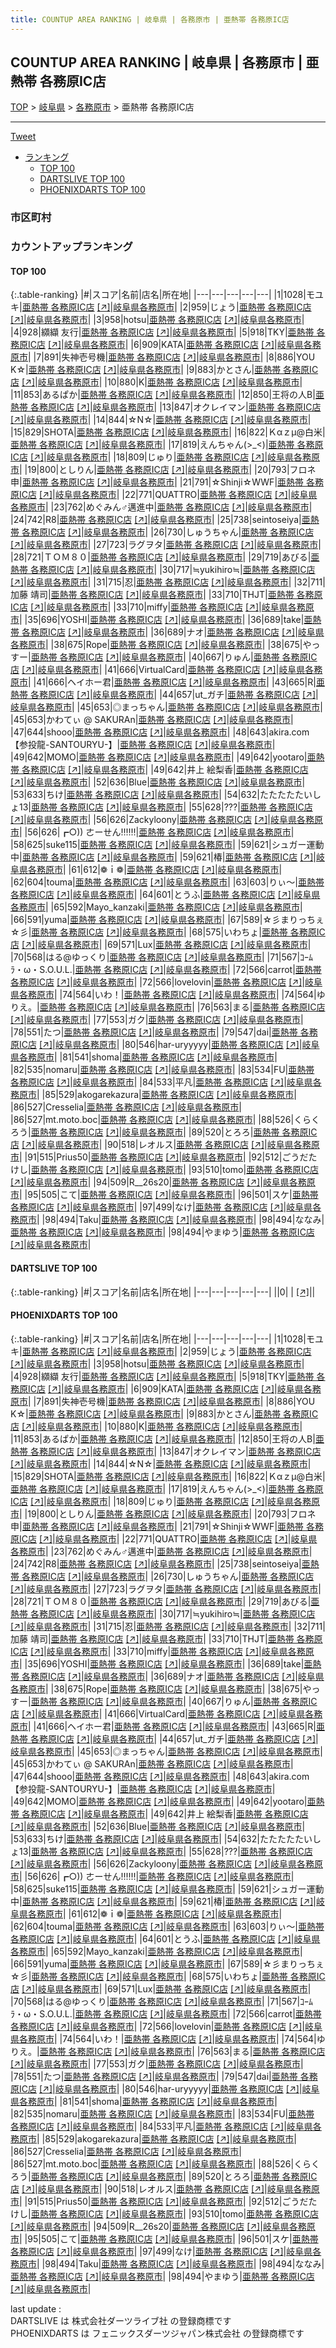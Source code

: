 ```yaml
---
title: COUNTUP AREA RANKING | 岐阜県 | 各務原市 | 亜熱帯 各務原IC店
---
```

## COUNTUP AREA RANKING | 岐阜県 | 各務原市 | 亜熱帯 各務原IC店

[TOP](/darts/rank/) > [岐阜県](/darts/rank/岐阜県/) > [各務原市](/darts/rank/岐阜県/各務原市/) > 亜熱帯 各務原IC店

___

<a href="https://twitter.com/share?ref_src=twsrc%5Etfw" data-text="COUNTUP AREA RANKING | 岐阜県各務原市亜熱帯 各務原IC店" class="twitter-share-button" data-hashtags="DARTSLIVE,PHOENIXDARTS,darts,ダーツ" data-show-count="false">Tweet</a>

* [ランキング](#カウントアップランキング)
    * [TOP 100](#top-100)
    * [DARTSLIVE TOP 100](#dartslive-top-100)
    * [PHOENIXDARTS TOP 100](#phoenixdarts-top-100)

### 市区町村

<ul>

</ul>

### カウントアップランキング

#### TOP 100



{:.table-ranking}
|#|スコア|名前|店名|所在地|
|---|---|---|---|---|
|1|1028|<span class="rank-name-pd">モユキ</span>|<a href="/darts/rank/shops/39703.html">亜熱帯 各務原IC店</a> <a href="https://vs.phoenixdarts.com/jp/shop/shopDetailInfo/s_39703?s_seq=39703">[↗]</a>|<a href="/darts/rank/岐阜県/各務原市">岐阜県各務原市</a>|
|2|959|<span class="rank-name-pd">じょう</span>|<a href="/darts/rank/shops/39703.html">亜熱帯 各務原IC店</a> <a href="https://vs.phoenixdarts.com/jp/shop/shopDetailInfo/s_39703?s_seq=39703">[↗]</a>|<a href="/darts/rank/岐阜県/各務原市">岐阜県各務原市</a>|
|3|958|<span class="rank-name-pd">hotsu</span>|<a href="/darts/rank/shops/39703.html">亜熱帯 各務原IC店</a> <a href="https://vs.phoenixdarts.com/jp/shop/shopDetailInfo/s_39703?s_seq=39703">[↗]</a>|<a href="/darts/rank/岐阜県/各務原市">岐阜県各務原市</a>|
|4|928|<span class="rank-name-pd"><span class="pro-icon-pd"></span>纐纈 友行</span>|<a href="/darts/rank/shops/39703.html">亜熱帯 各務原IC店</a> <a href="https://vs.phoenixdarts.com/jp/shop/shopDetailInfo/s_39703?s_seq=39703">[↗]</a>|<a href="/darts/rank/岐阜県/各務原市">岐阜県各務原市</a>|
|5|918|<span class="rank-name-pd">TKY</span>|<a href="/darts/rank/shops/39703.html">亜熱帯 各務原IC店</a> <a href="https://vs.phoenixdarts.com/jp/shop/shopDetailInfo/s_39703?s_seq=39703">[↗]</a>|<a href="/darts/rank/岐阜県/各務原市">岐阜県各務原市</a>|
|6|909|<span class="rank-name-pd">KATA</span>|<a href="/darts/rank/shops/39703.html">亜熱帯 各務原IC店</a> <a href="https://vs.phoenixdarts.com/jp/shop/shopDetailInfo/s_39703?s_seq=39703">[↗]</a>|<a href="/darts/rank/岐阜県/各務原市">岐阜県各務原市</a>|
|7|891|<span class="rank-name-pd">失神壱号機</span>|<a href="/darts/rank/shops/39703.html">亜熱帯 各務原IC店</a> <a href="https://vs.phoenixdarts.com/jp/shop/shopDetailInfo/s_39703?s_seq=39703">[↗]</a>|<a href="/darts/rank/岐阜県/各務原市">岐阜県各務原市</a>|
|8|886|<span class="rank-name-pd">YOU  K☆</span>|<a href="/darts/rank/shops/39703.html">亜熱帯 各務原IC店</a> <a href="https://vs.phoenixdarts.com/jp/shop/shopDetailInfo/s_39703?s_seq=39703">[↗]</a>|<a href="/darts/rank/岐阜県/各務原市">岐阜県各務原市</a>|
|9|883|<span class="rank-name-pd">かとさん</span>|<a href="/darts/rank/shops/39703.html">亜熱帯 各務原IC店</a> <a href="https://vs.phoenixdarts.com/jp/shop/shopDetailInfo/s_39703?s_seq=39703">[↗]</a>|<a href="/darts/rank/岐阜県/各務原市">岐阜県各務原市</a>|
|10|880|<span class="rank-name-pd">K</span>|<a href="/darts/rank/shops/39703.html">亜熱帯 各務原IC店</a> <a href="https://vs.phoenixdarts.com/jp/shop/shopDetailInfo/s_39703?s_seq=39703">[↗]</a>|<a href="/darts/rank/岐阜県/各務原市">岐阜県各務原市</a>|
|11|853|<span class="rank-name-pd">あるぱか</span>|<a href="/darts/rank/shops/39703.html">亜熱帯 各務原IC店</a> <a href="https://vs.phoenixdarts.com/jp/shop/shopDetailInfo/s_39703?s_seq=39703">[↗]</a>|<a href="/darts/rank/岐阜県/各務原市">岐阜県各務原市</a>|
|12|850|<span class="rank-name-pd">王将の人B</span>|<a href="/darts/rank/shops/39703.html">亜熱帯 各務原IC店</a> <a href="https://vs.phoenixdarts.com/jp/shop/shopDetailInfo/s_39703?s_seq=39703">[↗]</a>|<a href="/darts/rank/岐阜県/各務原市">岐阜県各務原市</a>|
|13|847|<span class="rank-name-pd">オクレイマン</span>|<a href="/darts/rank/shops/39703.html">亜熱帯 各務原IC店</a> <a href="https://vs.phoenixdarts.com/jp/shop/shopDetailInfo/s_39703?s_seq=39703">[↗]</a>|<a href="/darts/rank/岐阜県/各務原市">岐阜県各務原市</a>|
|14|844|<span class="rank-name-pd">☆N☆</span>|<a href="/darts/rank/shops/39703.html">亜熱帯 各務原IC店</a> <a href="https://vs.phoenixdarts.com/jp/shop/shopDetailInfo/s_39703?s_seq=39703">[↗]</a>|<a href="/darts/rank/岐阜県/各務原市">岐阜県各務原市</a>|
|15|829|<span class="rank-name-pd">SHOTA</span>|<a href="/darts/rank/shops/39703.html">亜熱帯 各務原IC店</a> <a href="https://vs.phoenixdarts.com/jp/shop/shopDetailInfo/s_39703?s_seq=39703">[↗]</a>|<a href="/darts/rank/岐阜県/各務原市">岐阜県各務原市</a>|
|16|822|<span class="rank-name-pd">Ｋαｚμ@白米</span>|<a href="/darts/rank/shops/39703.html">亜熱帯 各務原IC店</a> <a href="https://vs.phoenixdarts.com/jp/shop/shopDetailInfo/s_39703?s_seq=39703">[↗]</a>|<a href="/darts/rank/岐阜県/各務原市">岐阜県各務原市</a>|
|17|819|<span class="rank-name-pd">えんちゃん(&gt;_&lt;)</span>|<a href="/darts/rank/shops/39703.html">亜熱帯 各務原IC店</a> <a href="https://vs.phoenixdarts.com/jp/shop/shopDetailInfo/s_39703?s_seq=39703">[↗]</a>|<a href="/darts/rank/岐阜県/各務原市">岐阜県各務原市</a>|
|18|809|<span class="rank-name-pd">じゅり</span>|<a href="/darts/rank/shops/39703.html">亜熱帯 各務原IC店</a> <a href="https://vs.phoenixdarts.com/jp/shop/shopDetailInfo/s_39703?s_seq=39703">[↗]</a>|<a href="/darts/rank/岐阜県/各務原市">岐阜県各務原市</a>|
|19|800|<span class="rank-name-pd">としりん</span>|<a href="/darts/rank/shops/39703.html">亜熱帯 各務原IC店</a> <a href="https://vs.phoenixdarts.com/jp/shop/shopDetailInfo/s_39703?s_seq=39703">[↗]</a>|<a href="/darts/rank/岐阜県/各務原市">岐阜県各務原市</a>|
|20|793|<span class="rank-name-pd">フロネ申</span>|<a href="/darts/rank/shops/39703.html">亜熱帯 各務原IC店</a> <a href="https://vs.phoenixdarts.com/jp/shop/shopDetailInfo/s_39703?s_seq=39703">[↗]</a>|<a href="/darts/rank/岐阜県/各務原市">岐阜県各務原市</a>|
|21|791|<span class="rank-name-pd">☆Shinji☆WWF</span>|<a href="/darts/rank/shops/39703.html">亜熱帯 各務原IC店</a> <a href="https://vs.phoenixdarts.com/jp/shop/shopDetailInfo/s_39703?s_seq=39703">[↗]</a>|<a href="/darts/rank/岐阜県/各務原市">岐阜県各務原市</a>|
|22|771|<span class="rank-name-pd">QUATTRO</span>|<a href="/darts/rank/shops/39703.html">亜熱帯 各務原IC店</a> <a href="https://vs.phoenixdarts.com/jp/shop/shopDetailInfo/s_39703?s_seq=39703">[↗]</a>|<a href="/darts/rank/岐阜県/各務原市">岐阜県各務原市</a>|
|23|762|<span class="rank-name-pd">めぐみん♂邁進中</span>|<a href="/darts/rank/shops/39703.html">亜熱帯 各務原IC店</a> <a href="https://vs.phoenixdarts.com/jp/shop/shopDetailInfo/s_39703?s_seq=39703">[↗]</a>|<a href="/darts/rank/岐阜県/各務原市">岐阜県各務原市</a>|
|24|742|<span class="rank-name-pd">R8</span>|<a href="/darts/rank/shops/39703.html">亜熱帯 各務原IC店</a> <a href="https://vs.phoenixdarts.com/jp/shop/shopDetailInfo/s_39703?s_seq=39703">[↗]</a>|<a href="/darts/rank/岐阜県/各務原市">岐阜県各務原市</a>|
|25|738|<span class="rank-name-pd">seintoseiya</span>|<a href="/darts/rank/shops/39703.html">亜熱帯 各務原IC店</a> <a href="https://vs.phoenixdarts.com/jp/shop/shopDetailInfo/s_39703?s_seq=39703">[↗]</a>|<a href="/darts/rank/岐阜県/各務原市">岐阜県各務原市</a>|
|26|730|<span class="rank-name-pd">しゅうちゃん</span>|<a href="/darts/rank/shops/39703.html">亜熱帯 各務原IC店</a> <a href="https://vs.phoenixdarts.com/jp/shop/shopDetailInfo/s_39703?s_seq=39703">[↗]</a>|<a href="/darts/rank/岐阜県/各務原市">岐阜県各務原市</a>|
|27|723|<span class="rank-name-pd">ラグヲタ</span>|<a href="/darts/rank/shops/39703.html">亜熱帯 各務原IC店</a> <a href="https://vs.phoenixdarts.com/jp/shop/shopDetailInfo/s_39703?s_seq=39703">[↗]</a>|<a href="/darts/rank/岐阜県/各務原市">岐阜県各務原市</a>|
|28|721|<span class="rank-name-pd">ＴＯＭ８０</span>|<a href="/darts/rank/shops/39703.html">亜熱帯 各務原IC店</a> <a href="https://vs.phoenixdarts.com/jp/shop/shopDetailInfo/s_39703?s_seq=39703">[↗]</a>|<a href="/darts/rank/岐阜県/各務原市">岐阜県各務原市</a>|
|29|719|<span class="rank-name-pd">あびる</span>|<a href="/darts/rank/shops/39703.html">亜熱帯 各務原IC店</a> <a href="https://vs.phoenixdarts.com/jp/shop/shopDetailInfo/s_39703?s_seq=39703">[↗]</a>|<a href="/darts/rank/岐阜県/各務原市">岐阜県各務原市</a>|
|30|717|<span class="rank-name-pd">≒yukihiro≒</span>|<a href="/darts/rank/shops/39703.html">亜熱帯 各務原IC店</a> <a href="https://vs.phoenixdarts.com/jp/shop/shopDetailInfo/s_39703?s_seq=39703">[↗]</a>|<a href="/darts/rank/岐阜県/各務原市">岐阜県各務原市</a>|
|31|715|<span class="rank-name-pd">忍</span>|<a href="/darts/rank/shops/39703.html">亜熱帯 各務原IC店</a> <a href="https://vs.phoenixdarts.com/jp/shop/shopDetailInfo/s_39703?s_seq=39703">[↗]</a>|<a href="/darts/rank/岐阜県/各務原市">岐阜県各務原市</a>|
|32|711|<span class="rank-name-pd">加藤 靖司</span>|<a href="/darts/rank/shops/39703.html">亜熱帯 各務原IC店</a> <a href="https://vs.phoenixdarts.com/jp/shop/shopDetailInfo/s_39703?s_seq=39703">[↗]</a>|<a href="/darts/rank/岐阜県/各務原市">岐阜県各務原市</a>|
|33|710|<span class="rank-name-pd">THJT</span>|<a href="/darts/rank/shops/39703.html">亜熱帯 各務原IC店</a> <a href="https://vs.phoenixdarts.com/jp/shop/shopDetailInfo/s_39703?s_seq=39703">[↗]</a>|<a href="/darts/rank/岐阜県/各務原市">岐阜県各務原市</a>|
|33|710|<span class="rank-name-pd">miffy</span>|<a href="/darts/rank/shops/39703.html">亜熱帯 各務原IC店</a> <a href="https://vs.phoenixdarts.com/jp/shop/shopDetailInfo/s_39703?s_seq=39703">[↗]</a>|<a href="/darts/rank/岐阜県/各務原市">岐阜県各務原市</a>|
|35|696|<span class="rank-name-pd">YOSHI</span>|<a href="/darts/rank/shops/39703.html">亜熱帯 各務原IC店</a> <a href="https://vs.phoenixdarts.com/jp/shop/shopDetailInfo/s_39703?s_seq=39703">[↗]</a>|<a href="/darts/rank/岐阜県/各務原市">岐阜県各務原市</a>|
|36|689|<span class="rank-name-pd">take</span>|<a href="/darts/rank/shops/39703.html">亜熱帯 各務原IC店</a> <a href="https://vs.phoenixdarts.com/jp/shop/shopDetailInfo/s_39703?s_seq=39703">[↗]</a>|<a href="/darts/rank/岐阜県/各務原市">岐阜県各務原市</a>|
|36|689|<span class="rank-name-pd">ナオ</span>|<a href="/darts/rank/shops/39703.html">亜熱帯 各務原IC店</a> <a href="https://vs.phoenixdarts.com/jp/shop/shopDetailInfo/s_39703?s_seq=39703">[↗]</a>|<a href="/darts/rank/岐阜県/各務原市">岐阜県各務原市</a>|
|38|675|<span class="rank-name-pd">Rope</span>|<a href="/darts/rank/shops/39703.html">亜熱帯 各務原IC店</a> <a href="https://vs.phoenixdarts.com/jp/shop/shopDetailInfo/s_39703?s_seq=39703">[↗]</a>|<a href="/darts/rank/岐阜県/各務原市">岐阜県各務原市</a>|
|38|675|<span class="rank-name-pd">やっすー</span>|<a href="/darts/rank/shops/39703.html">亜熱帯 各務原IC店</a> <a href="https://vs.phoenixdarts.com/jp/shop/shopDetailInfo/s_39703?s_seq=39703">[↗]</a>|<a href="/darts/rank/岐阜県/各務原市">岐阜県各務原市</a>|
|40|667|<span class="rank-name-pd">りゅん</span>|<a href="/darts/rank/shops/39703.html">亜熱帯 各務原IC店</a> <a href="https://vs.phoenixdarts.com/jp/shop/shopDetailInfo/s_39703?s_seq=39703">[↗]</a>|<a href="/darts/rank/岐阜県/各務原市">岐阜県各務原市</a>|
|41|666|<span class="rank-name-pd">VirtualCard</span>|<a href="/darts/rank/shops/39703.html">亜熱帯 各務原IC店</a> <a href="https://vs.phoenixdarts.com/jp/shop/shopDetailInfo/s_39703?s_seq=39703">[↗]</a>|<a href="/darts/rank/岐阜県/各務原市">岐阜県各務原市</a>|
|41|666|<span class="rank-name-pd">ヘイホー君</span>|<a href="/darts/rank/shops/39703.html">亜熱帯 各務原IC店</a> <a href="https://vs.phoenixdarts.com/jp/shop/shopDetailInfo/s_39703?s_seq=39703">[↗]</a>|<a href="/darts/rank/岐阜県/各務原市">岐阜県各務原市</a>|
|43|665|<span class="rank-name-pd">R</span>|<a href="/darts/rank/shops/39703.html">亜熱帯 各務原IC店</a> <a href="https://vs.phoenixdarts.com/jp/shop/shopDetailInfo/s_39703?s_seq=39703">[↗]</a>|<a href="/darts/rank/岐阜県/各務原市">岐阜県各務原市</a>|
|44|657|<span class="rank-name-pd">ut_ガチ</span>|<a href="/darts/rank/shops/39703.html">亜熱帯 各務原IC店</a> <a href="https://vs.phoenixdarts.com/jp/shop/shopDetailInfo/s_39703?s_seq=39703">[↗]</a>|<a href="/darts/rank/岐阜県/各務原市">岐阜県各務原市</a>|
|45|653|<span class="rank-name-pd">◎まっちゃん</span>|<a href="/darts/rank/shops/39703.html">亜熱帯 各務原IC店</a> <a href="https://vs.phoenixdarts.com/jp/shop/shopDetailInfo/s_39703?s_seq=39703">[↗]</a>|<a href="/darts/rank/岐阜県/各務原市">岐阜県各務原市</a>|
|45|653|<span class="rank-name-pd">かわてぃ @ SAKURAn</span>|<a href="/darts/rank/shops/39703.html">亜熱帯 各務原IC店</a> <a href="https://vs.phoenixdarts.com/jp/shop/shopDetailInfo/s_39703?s_seq=39703">[↗]</a>|<a href="/darts/rank/岐阜県/各務原市">岐阜県各務原市</a>|
|47|644|<span class="rank-name-pd">shooo</span>|<a href="/darts/rank/shops/39703.html">亜熱帯 各務原IC店</a> <a href="https://vs.phoenixdarts.com/jp/shop/shopDetailInfo/s_39703?s_seq=39703">[↗]</a>|<a href="/darts/rank/岐阜県/各務原市">岐阜県各務原市</a>|
|48|643|<span class="rank-name-pd">akira.com【参投龍-SANTOURYU-】</span>|<a href="/darts/rank/shops/39703.html">亜熱帯 各務原IC店</a> <a href="https://vs.phoenixdarts.com/jp/shop/shopDetailInfo/s_39703?s_seq=39703">[↗]</a>|<a href="/darts/rank/岐阜県/各務原市">岐阜県各務原市</a>|
|49|642|<span class="rank-name-pd">MOMO</span>|<a href="/darts/rank/shops/39703.html">亜熱帯 各務原IC店</a> <a href="https://vs.phoenixdarts.com/jp/shop/shopDetailInfo/s_39703?s_seq=39703">[↗]</a>|<a href="/darts/rank/岐阜県/各務原市">岐阜県各務原市</a>|
|49|642|<span class="rank-name-pd">yootaro</span>|<a href="/darts/rank/shops/39703.html">亜熱帯 各務原IC店</a> <a href="https://vs.phoenixdarts.com/jp/shop/shopDetailInfo/s_39703?s_seq=39703">[↗]</a>|<a href="/darts/rank/岐阜県/各務原市">岐阜県各務原市</a>|
|49|642|<span class="rank-name-pd"><span class="pro-icon-pd"></span>井上 絵梨香</span>|<a href="/darts/rank/shops/39703.html">亜熱帯 各務原IC店</a> <a href="https://vs.phoenixdarts.com/jp/shop/shopDetailInfo/s_39703?s_seq=39703">[↗]</a>|<a href="/darts/rank/岐阜県/各務原市">岐阜県各務原市</a>|
|52|636|<span class="rank-name-pd">Blue</span>|<a href="/darts/rank/shops/39703.html">亜熱帯 各務原IC店</a> <a href="https://vs.phoenixdarts.com/jp/shop/shopDetailInfo/s_39703?s_seq=39703">[↗]</a>|<a href="/darts/rank/岐阜県/各務原市">岐阜県各務原市</a>|
|53|633|<span class="rank-name-pd">ちけ</span>|<a href="/darts/rank/shops/39703.html">亜熱帯 各務原IC店</a> <a href="https://vs.phoenixdarts.com/jp/shop/shopDetailInfo/s_39703?s_seq=39703">[↗]</a>|<a href="/darts/rank/岐阜県/各務原市">岐阜県各務原市</a>|
|54|632|<span class="rank-name-pd">たたたたたいしょ13</span>|<a href="/darts/rank/shops/39703.html">亜熱帯 各務原IC店</a> <a href="https://vs.phoenixdarts.com/jp/shop/shopDetailInfo/s_39703?s_seq=39703">[↗]</a>|<a href="/darts/rank/岐阜県/各務原市">岐阜県各務原市</a>|
|55|628|<span class="rank-name-pd">???</span>|<a href="/darts/rank/shops/39703.html">亜熱帯 各務原IC店</a> <a href="https://vs.phoenixdarts.com/jp/shop/shopDetailInfo/s_39703?s_seq=39703">[↗]</a>|<a href="/darts/rank/岐阜県/各務原市">岐阜県各務原市</a>|
|56|626|<span class="rank-name-pd">Zackyloony</span>|<a href="/darts/rank/shops/39703.html">亜熱帯 各務原IC店</a> <a href="https://vs.phoenixdarts.com/jp/shop/shopDetailInfo/s_39703?s_seq=39703">[↗]</a>|<a href="/darts/rank/岐阜県/各務原市">岐阜県各務原市</a>|
|56|626|<span class="rank-name-pd">┏○)) ㄜーㄝん‼︎‼︎‼︎</span>|<a href="/darts/rank/shops/39703.html">亜熱帯 各務原IC店</a> <a href="https://vs.phoenixdarts.com/jp/shop/shopDetailInfo/s_39703?s_seq=39703">[↗]</a>|<a href="/darts/rank/岐阜県/各務原市">岐阜県各務原市</a>|
|58|625|<span class="rank-name-pd">suke115</span>|<a href="/darts/rank/shops/39703.html">亜熱帯 各務原IC店</a> <a href="https://vs.phoenixdarts.com/jp/shop/shopDetailInfo/s_39703?s_seq=39703">[↗]</a>|<a href="/darts/rank/岐阜県/各務原市">岐阜県各務原市</a>|
|59|621|<span class="rank-name-pd">シュガー運動中</span>|<a href="/darts/rank/shops/39703.html">亜熱帯 各務原IC店</a> <a href="https://vs.phoenixdarts.com/jp/shop/shopDetailInfo/s_39703?s_seq=39703">[↗]</a>|<a href="/darts/rank/岐阜県/各務原市">岐阜県各務原市</a>|
|59|621|<span class="rank-name-pd">椿</span>|<a href="/darts/rank/shops/39703.html">亜熱帯 各務原IC店</a> <a href="https://vs.phoenixdarts.com/jp/shop/shopDetailInfo/s_39703?s_seq=39703">[↗]</a>|<a href="/darts/rank/岐阜県/各務原市">岐阜県各務原市</a>|
|61|612|<span class="rank-name-pd">❁ｉ❁</span>|<a href="/darts/rank/shops/39703.html">亜熱帯 各務原IC店</a> <a href="https://vs.phoenixdarts.com/jp/shop/shopDetailInfo/s_39703?s_seq=39703">[↗]</a>|<a href="/darts/rank/岐阜県/各務原市">岐阜県各務原市</a>|
|62|604|<span class="rank-name-pd">touma</span>|<a href="/darts/rank/shops/39703.html">亜熱帯 各務原IC店</a> <a href="https://vs.phoenixdarts.com/jp/shop/shopDetailInfo/s_39703?s_seq=39703">[↗]</a>|<a href="/darts/rank/岐阜県/各務原市">岐阜県各務原市</a>|
|63|603|<span class="rank-name-pd">りぃ～</span>|<a href="/darts/rank/shops/39703.html">亜熱帯 各務原IC店</a> <a href="https://vs.phoenixdarts.com/jp/shop/shopDetailInfo/s_39703?s_seq=39703">[↗]</a>|<a href="/darts/rank/岐阜県/各務原市">岐阜県各務原市</a>|
|64|601|<span class="rank-name-pd">とうふ</span>|<a href="/darts/rank/shops/39703.html">亜熱帯 各務原IC店</a> <a href="https://vs.phoenixdarts.com/jp/shop/shopDetailInfo/s_39703?s_seq=39703">[↗]</a>|<a href="/darts/rank/岐阜県/各務原市">岐阜県各務原市</a>|
|65|592|<span class="rank-name-pd">Mayo_kanzaki</span>|<a href="/darts/rank/shops/39703.html">亜熱帯 各務原IC店</a> <a href="https://vs.phoenixdarts.com/jp/shop/shopDetailInfo/s_39703?s_seq=39703">[↗]</a>|<a href="/darts/rank/岐阜県/各務原市">岐阜県各務原市</a>|
|66|591|<span class="rank-name-pd">yuma</span>|<a href="/darts/rank/shops/39703.html">亜熱帯 各務原IC店</a> <a href="https://vs.phoenixdarts.com/jp/shop/shopDetailInfo/s_39703?s_seq=39703">[↗]</a>|<a href="/darts/rank/岐阜県/各務原市">岐阜県各務原市</a>|
|67|589|<span class="rank-name-pd">☆彡まりっちぇ☆彡</span>|<a href="/darts/rank/shops/39703.html">亜熱帯 各務原IC店</a> <a href="https://vs.phoenixdarts.com/jp/shop/shopDetailInfo/s_39703?s_seq=39703">[↗]</a>|<a href="/darts/rank/岐阜県/各務原市">岐阜県各務原市</a>|
|68|575|<span class="rank-name-pd">いわちょ</span>|<a href="/darts/rank/shops/39703.html">亜熱帯 各務原IC店</a> <a href="https://vs.phoenixdarts.com/jp/shop/shopDetailInfo/s_39703?s_seq=39703">[↗]</a>|<a href="/darts/rank/岐阜県/各務原市">岐阜県各務原市</a>|
|69|571|<span class="rank-name-pd">Lux</span>|<a href="/darts/rank/shops/39703.html">亜熱帯 各務原IC店</a> <a href="https://vs.phoenixdarts.com/jp/shop/shopDetailInfo/s_39703?s_seq=39703">[↗]</a>|<a href="/darts/rank/岐阜県/各務原市">岐阜県各務原市</a>|
|70|568|<span class="rank-name-pd">はる@ゆっくり</span>|<a href="/darts/rank/shops/39703.html">亜熱帯 各務原IC店</a> <a href="https://vs.phoenixdarts.com/jp/shop/shopDetailInfo/s_39703?s_seq=39703">[↗]</a>|<a href="/darts/rank/岐阜県/各務原市">岐阜県各務原市</a>|
|71|567|<span class="rank-name-pd">ｺｰﾑﾗ・ω・S.O.U.L.</span>|<a href="/darts/rank/shops/39703.html">亜熱帯 各務原IC店</a> <a href="https://vs.phoenixdarts.com/jp/shop/shopDetailInfo/s_39703?s_seq=39703">[↗]</a>|<a href="/darts/rank/岐阜県/各務原市">岐阜県各務原市</a>|
|72|566|<span class="rank-name-pd">carrot</span>|<a href="/darts/rank/shops/39703.html">亜熱帯 各務原IC店</a> <a href="https://vs.phoenixdarts.com/jp/shop/shopDetailInfo/s_39703?s_seq=39703">[↗]</a>|<a href="/darts/rank/岐阜県/各務原市">岐阜県各務原市</a>|
|72|566|<span class="rank-name-pd">lovelovin</span>|<a href="/darts/rank/shops/39703.html">亜熱帯 各務原IC店</a> <a href="https://vs.phoenixdarts.com/jp/shop/shopDetailInfo/s_39703?s_seq=39703">[↗]</a>|<a href="/darts/rank/岐阜県/各務原市">岐阜県各務原市</a>|
|74|564|<span class="rank-name-pd">いわ！</span>|<a href="/darts/rank/shops/39703.html">亜熱帯 各務原IC店</a> <a href="https://vs.phoenixdarts.com/jp/shop/shopDetailInfo/s_39703?s_seq=39703">[↗]</a>|<a href="/darts/rank/岐阜県/各務原市">岐阜県各務原市</a>|
|74|564|<span class="rank-name-pd">ゆりえ。</span>|<a href="/darts/rank/shops/39703.html">亜熱帯 各務原IC店</a> <a href="https://vs.phoenixdarts.com/jp/shop/shopDetailInfo/s_39703?s_seq=39703">[↗]</a>|<a href="/darts/rank/岐阜県/各務原市">岐阜県各務原市</a>|
|76|563|<span class="rank-name-pd">まる</span>|<a href="/darts/rank/shops/39703.html">亜熱帯 各務原IC店</a> <a href="https://vs.phoenixdarts.com/jp/shop/shopDetailInfo/s_39703?s_seq=39703">[↗]</a>|<a href="/darts/rank/岐阜県/各務原市">岐阜県各務原市</a>|
|77|553|<span class="rank-name-pd">ガク</span>|<a href="/darts/rank/shops/39703.html">亜熱帯 各務原IC店</a> <a href="https://vs.phoenixdarts.com/jp/shop/shopDetailInfo/s_39703?s_seq=39703">[↗]</a>|<a href="/darts/rank/岐阜県/各務原市">岐阜県各務原市</a>|
|78|551|<span class="rank-name-pd">たつ</span>|<a href="/darts/rank/shops/39703.html">亜熱帯 各務原IC店</a> <a href="https://vs.phoenixdarts.com/jp/shop/shopDetailInfo/s_39703?s_seq=39703">[↗]</a>|<a href="/darts/rank/岐阜県/各務原市">岐阜県各務原市</a>|
|79|547|<span class="rank-name-pd">dai</span>|<a href="/darts/rank/shops/39703.html">亜熱帯 各務原IC店</a> <a href="https://vs.phoenixdarts.com/jp/shop/shopDetailInfo/s_39703?s_seq=39703">[↗]</a>|<a href="/darts/rank/岐阜県/各務原市">岐阜県各務原市</a>|
|80|546|<span class="rank-name-pd">har-uryyyyy</span>|<a href="/darts/rank/shops/39703.html">亜熱帯 各務原IC店</a> <a href="https://vs.phoenixdarts.com/jp/shop/shopDetailInfo/s_39703?s_seq=39703">[↗]</a>|<a href="/darts/rank/岐阜県/各務原市">岐阜県各務原市</a>|
|81|541|<span class="rank-name-pd">shoma</span>|<a href="/darts/rank/shops/39703.html">亜熱帯 各務原IC店</a> <a href="https://vs.phoenixdarts.com/jp/shop/shopDetailInfo/s_39703?s_seq=39703">[↗]</a>|<a href="/darts/rank/岐阜県/各務原市">岐阜県各務原市</a>|
|82|535|<span class="rank-name-pd">nomaru</span>|<a href="/darts/rank/shops/39703.html">亜熱帯 各務原IC店</a> <a href="https://vs.phoenixdarts.com/jp/shop/shopDetailInfo/s_39703?s_seq=39703">[↗]</a>|<a href="/darts/rank/岐阜県/各務原市">岐阜県各務原市</a>|
|83|534|<span class="rank-name-pd">FU</span>|<a href="/darts/rank/shops/39703.html">亜熱帯 各務原IC店</a> <a href="https://vs.phoenixdarts.com/jp/shop/shopDetailInfo/s_39703?s_seq=39703">[↗]</a>|<a href="/darts/rank/岐阜県/各務原市">岐阜県各務原市</a>|
|84|533|<span class="rank-name-pd">平凡</span>|<a href="/darts/rank/shops/39703.html">亜熱帯 各務原IC店</a> <a href="https://vs.phoenixdarts.com/jp/shop/shopDetailInfo/s_39703?s_seq=39703">[↗]</a>|<a href="/darts/rank/岐阜県/各務原市">岐阜県各務原市</a>|
|85|529|<span class="rank-name-pd">akogarekazura</span>|<a href="/darts/rank/shops/39703.html">亜熱帯 各務原IC店</a> <a href="https://vs.phoenixdarts.com/jp/shop/shopDetailInfo/s_39703?s_seq=39703">[↗]</a>|<a href="/darts/rank/岐阜県/各務原市">岐阜県各務原市</a>|
|86|527|<span class="rank-name-pd">Cresselia</span>|<a href="/darts/rank/shops/39703.html">亜熱帯 各務原IC店</a> <a href="https://vs.phoenixdarts.com/jp/shop/shopDetailInfo/s_39703?s_seq=39703">[↗]</a>|<a href="/darts/rank/岐阜県/各務原市">岐阜県各務原市</a>|
|86|527|<span class="rank-name-pd">mt.moto.boc</span>|<a href="/darts/rank/shops/39703.html">亜熱帯 各務原IC店</a> <a href="https://vs.phoenixdarts.com/jp/shop/shopDetailInfo/s_39703?s_seq=39703">[↗]</a>|<a href="/darts/rank/岐阜県/各務原市">岐阜県各務原市</a>|
|88|526|<span class="rank-name-pd">くらくろう</span>|<a href="/darts/rank/shops/39703.html">亜熱帯 各務原IC店</a> <a href="https://vs.phoenixdarts.com/jp/shop/shopDetailInfo/s_39703?s_seq=39703">[↗]</a>|<a href="/darts/rank/岐阜県/各務原市">岐阜県各務原市</a>|
|89|520|<span class="rank-name-pd">とろろ</span>|<a href="/darts/rank/shops/39703.html">亜熱帯 各務原IC店</a> <a href="https://vs.phoenixdarts.com/jp/shop/shopDetailInfo/s_39703?s_seq=39703">[↗]</a>|<a href="/darts/rank/岐阜県/各務原市">岐阜県各務原市</a>|
|90|518|<span class="rank-name-pd">レオルス</span>|<a href="/darts/rank/shops/39703.html">亜熱帯 各務原IC店</a> <a href="https://vs.phoenixdarts.com/jp/shop/shopDetailInfo/s_39703?s_seq=39703">[↗]</a>|<a href="/darts/rank/岐阜県/各務原市">岐阜県各務原市</a>|
|91|515|<span class="rank-name-pd">Prius50</span>|<a href="/darts/rank/shops/39703.html">亜熱帯 各務原IC店</a> <a href="https://vs.phoenixdarts.com/jp/shop/shopDetailInfo/s_39703?s_seq=39703">[↗]</a>|<a href="/darts/rank/岐阜県/各務原市">岐阜県各務原市</a>|
|92|512|<span class="rank-name-pd">ごうだたけし</span>|<a href="/darts/rank/shops/39703.html">亜熱帯 各務原IC店</a> <a href="https://vs.phoenixdarts.com/jp/shop/shopDetailInfo/s_39703?s_seq=39703">[↗]</a>|<a href="/darts/rank/岐阜県/各務原市">岐阜県各務原市</a>|
|93|510|<span class="rank-name-pd">tomo</span>|<a href="/darts/rank/shops/39703.html">亜熱帯 各務原IC店</a> <a href="https://vs.phoenixdarts.com/jp/shop/shopDetailInfo/s_39703?s_seq=39703">[↗]</a>|<a href="/darts/rank/岐阜県/各務原市">岐阜県各務原市</a>|
|94|509|<span class="rank-name-pd">R__26s20</span>|<a href="/darts/rank/shops/39703.html">亜熱帯 各務原IC店</a> <a href="https://vs.phoenixdarts.com/jp/shop/shopDetailInfo/s_39703?s_seq=39703">[↗]</a>|<a href="/darts/rank/岐阜県/各務原市">岐阜県各務原市</a>|
|95|505|<span class="rank-name-pd">こて</span>|<a href="/darts/rank/shops/39703.html">亜熱帯 各務原IC店</a> <a href="https://vs.phoenixdarts.com/jp/shop/shopDetailInfo/s_39703?s_seq=39703">[↗]</a>|<a href="/darts/rank/岐阜県/各務原市">岐阜県各務原市</a>|
|96|501|<span class="rank-name-pd">スケ</span>|<a href="/darts/rank/shops/39703.html">亜熱帯 各務原IC店</a> <a href="https://vs.phoenixdarts.com/jp/shop/shopDetailInfo/s_39703?s_seq=39703">[↗]</a>|<a href="/darts/rank/岐阜県/各務原市">岐阜県各務原市</a>|
|97|499|<span class="rank-name-pd">なけ</span>|<a href="/darts/rank/shops/39703.html">亜熱帯 各務原IC店</a> <a href="https://vs.phoenixdarts.com/jp/shop/shopDetailInfo/s_39703?s_seq=39703">[↗]</a>|<a href="/darts/rank/岐阜県/各務原市">岐阜県各務原市</a>|
|98|494|<span class="rank-name-pd">Taku</span>|<a href="/darts/rank/shops/39703.html">亜熱帯 各務原IC店</a> <a href="https://vs.phoenixdarts.com/jp/shop/shopDetailInfo/s_39703?s_seq=39703">[↗]</a>|<a href="/darts/rank/岐阜県/各務原市">岐阜県各務原市</a>|
|98|494|<span class="rank-name-pd">ななみ</span>|<a href="/darts/rank/shops/39703.html">亜熱帯 各務原IC店</a> <a href="https://vs.phoenixdarts.com/jp/shop/shopDetailInfo/s_39703?s_seq=39703">[↗]</a>|<a href="/darts/rank/岐阜県/各務原市">岐阜県各務原市</a>|
|98|494|<span class="rank-name-pd">やまゆう</span>|<a href="/darts/rank/shops/39703.html">亜熱帯 各務原IC店</a> <a href="https://vs.phoenixdarts.com/jp/shop/shopDetailInfo/s_39703?s_seq=39703">[↗]</a>|<a href="/darts/rank/岐阜県/各務原市">岐阜県各務原市</a>|


#### DARTSLIVE TOP 100



{:.table-ranking}
|#|スコア|名前|店名|所在地|
|---|---|---|---|---|
||0|<span class="rank-name-dl"> </span>|<a href="/darts/rank/shops/.html"></a> <a href="">[↗]</a>|<a href="/darts/rank//"></a>|


#### PHOENIXDARTS TOP 100



{:.table-ranking}
|#|スコア|名前|店名|所在地|
|---|---|---|---|---|
|1|1028|<span class="rank-name-pd">モユキ</span>|<a href="/darts/rank/shops/39703.html">亜熱帯 各務原IC店</a> <a href="https://vs.phoenixdarts.com/jp/shop/shopDetailInfo/s_39703?s_seq=39703">[↗]</a>|<a href="/darts/rank/岐阜県/各務原市">岐阜県各務原市</a>|
|2|959|<span class="rank-name-pd">じょう</span>|<a href="/darts/rank/shops/39703.html">亜熱帯 各務原IC店</a> <a href="https://vs.phoenixdarts.com/jp/shop/shopDetailInfo/s_39703?s_seq=39703">[↗]</a>|<a href="/darts/rank/岐阜県/各務原市">岐阜県各務原市</a>|
|3|958|<span class="rank-name-pd">hotsu</span>|<a href="/darts/rank/shops/39703.html">亜熱帯 各務原IC店</a> <a href="https://vs.phoenixdarts.com/jp/shop/shopDetailInfo/s_39703?s_seq=39703">[↗]</a>|<a href="/darts/rank/岐阜県/各務原市">岐阜県各務原市</a>|
|4|928|<span class="rank-name-pd"><span class="pro-icon-pd"></span>纐纈 友行</span>|<a href="/darts/rank/shops/39703.html">亜熱帯 各務原IC店</a> <a href="https://vs.phoenixdarts.com/jp/shop/shopDetailInfo/s_39703?s_seq=39703">[↗]</a>|<a href="/darts/rank/岐阜県/各務原市">岐阜県各務原市</a>|
|5|918|<span class="rank-name-pd">TKY</span>|<a href="/darts/rank/shops/39703.html">亜熱帯 各務原IC店</a> <a href="https://vs.phoenixdarts.com/jp/shop/shopDetailInfo/s_39703?s_seq=39703">[↗]</a>|<a href="/darts/rank/岐阜県/各務原市">岐阜県各務原市</a>|
|6|909|<span class="rank-name-pd">KATA</span>|<a href="/darts/rank/shops/39703.html">亜熱帯 各務原IC店</a> <a href="https://vs.phoenixdarts.com/jp/shop/shopDetailInfo/s_39703?s_seq=39703">[↗]</a>|<a href="/darts/rank/岐阜県/各務原市">岐阜県各務原市</a>|
|7|891|<span class="rank-name-pd">失神壱号機</span>|<a href="/darts/rank/shops/39703.html">亜熱帯 各務原IC店</a> <a href="https://vs.phoenixdarts.com/jp/shop/shopDetailInfo/s_39703?s_seq=39703">[↗]</a>|<a href="/darts/rank/岐阜県/各務原市">岐阜県各務原市</a>|
|8|886|<span class="rank-name-pd">YOU  K☆</span>|<a href="/darts/rank/shops/39703.html">亜熱帯 各務原IC店</a> <a href="https://vs.phoenixdarts.com/jp/shop/shopDetailInfo/s_39703?s_seq=39703">[↗]</a>|<a href="/darts/rank/岐阜県/各務原市">岐阜県各務原市</a>|
|9|883|<span class="rank-name-pd">かとさん</span>|<a href="/darts/rank/shops/39703.html">亜熱帯 各務原IC店</a> <a href="https://vs.phoenixdarts.com/jp/shop/shopDetailInfo/s_39703?s_seq=39703">[↗]</a>|<a href="/darts/rank/岐阜県/各務原市">岐阜県各務原市</a>|
|10|880|<span class="rank-name-pd">K</span>|<a href="/darts/rank/shops/39703.html">亜熱帯 各務原IC店</a> <a href="https://vs.phoenixdarts.com/jp/shop/shopDetailInfo/s_39703?s_seq=39703">[↗]</a>|<a href="/darts/rank/岐阜県/各務原市">岐阜県各務原市</a>|
|11|853|<span class="rank-name-pd">あるぱか</span>|<a href="/darts/rank/shops/39703.html">亜熱帯 各務原IC店</a> <a href="https://vs.phoenixdarts.com/jp/shop/shopDetailInfo/s_39703?s_seq=39703">[↗]</a>|<a href="/darts/rank/岐阜県/各務原市">岐阜県各務原市</a>|
|12|850|<span class="rank-name-pd">王将の人B</span>|<a href="/darts/rank/shops/39703.html">亜熱帯 各務原IC店</a> <a href="https://vs.phoenixdarts.com/jp/shop/shopDetailInfo/s_39703?s_seq=39703">[↗]</a>|<a href="/darts/rank/岐阜県/各務原市">岐阜県各務原市</a>|
|13|847|<span class="rank-name-pd">オクレイマン</span>|<a href="/darts/rank/shops/39703.html">亜熱帯 各務原IC店</a> <a href="https://vs.phoenixdarts.com/jp/shop/shopDetailInfo/s_39703?s_seq=39703">[↗]</a>|<a href="/darts/rank/岐阜県/各務原市">岐阜県各務原市</a>|
|14|844|<span class="rank-name-pd">☆N☆</span>|<a href="/darts/rank/shops/39703.html">亜熱帯 各務原IC店</a> <a href="https://vs.phoenixdarts.com/jp/shop/shopDetailInfo/s_39703?s_seq=39703">[↗]</a>|<a href="/darts/rank/岐阜県/各務原市">岐阜県各務原市</a>|
|15|829|<span class="rank-name-pd">SHOTA</span>|<a href="/darts/rank/shops/39703.html">亜熱帯 各務原IC店</a> <a href="https://vs.phoenixdarts.com/jp/shop/shopDetailInfo/s_39703?s_seq=39703">[↗]</a>|<a href="/darts/rank/岐阜県/各務原市">岐阜県各務原市</a>|
|16|822|<span class="rank-name-pd">Ｋαｚμ@白米</span>|<a href="/darts/rank/shops/39703.html">亜熱帯 各務原IC店</a> <a href="https://vs.phoenixdarts.com/jp/shop/shopDetailInfo/s_39703?s_seq=39703">[↗]</a>|<a href="/darts/rank/岐阜県/各務原市">岐阜県各務原市</a>|
|17|819|<span class="rank-name-pd">えんちゃん(&gt;_&lt;)</span>|<a href="/darts/rank/shops/39703.html">亜熱帯 各務原IC店</a> <a href="https://vs.phoenixdarts.com/jp/shop/shopDetailInfo/s_39703?s_seq=39703">[↗]</a>|<a href="/darts/rank/岐阜県/各務原市">岐阜県各務原市</a>|
|18|809|<span class="rank-name-pd">じゅり</span>|<a href="/darts/rank/shops/39703.html">亜熱帯 各務原IC店</a> <a href="https://vs.phoenixdarts.com/jp/shop/shopDetailInfo/s_39703?s_seq=39703">[↗]</a>|<a href="/darts/rank/岐阜県/各務原市">岐阜県各務原市</a>|
|19|800|<span class="rank-name-pd">としりん</span>|<a href="/darts/rank/shops/39703.html">亜熱帯 各務原IC店</a> <a href="https://vs.phoenixdarts.com/jp/shop/shopDetailInfo/s_39703?s_seq=39703">[↗]</a>|<a href="/darts/rank/岐阜県/各務原市">岐阜県各務原市</a>|
|20|793|<span class="rank-name-pd">フロネ申</span>|<a href="/darts/rank/shops/39703.html">亜熱帯 各務原IC店</a> <a href="https://vs.phoenixdarts.com/jp/shop/shopDetailInfo/s_39703?s_seq=39703">[↗]</a>|<a href="/darts/rank/岐阜県/各務原市">岐阜県各務原市</a>|
|21|791|<span class="rank-name-pd">☆Shinji☆WWF</span>|<a href="/darts/rank/shops/39703.html">亜熱帯 各務原IC店</a> <a href="https://vs.phoenixdarts.com/jp/shop/shopDetailInfo/s_39703?s_seq=39703">[↗]</a>|<a href="/darts/rank/岐阜県/各務原市">岐阜県各務原市</a>|
|22|771|<span class="rank-name-pd">QUATTRO</span>|<a href="/darts/rank/shops/39703.html">亜熱帯 各務原IC店</a> <a href="https://vs.phoenixdarts.com/jp/shop/shopDetailInfo/s_39703?s_seq=39703">[↗]</a>|<a href="/darts/rank/岐阜県/各務原市">岐阜県各務原市</a>|
|23|762|<span class="rank-name-pd">めぐみん♂邁進中</span>|<a href="/darts/rank/shops/39703.html">亜熱帯 各務原IC店</a> <a href="https://vs.phoenixdarts.com/jp/shop/shopDetailInfo/s_39703?s_seq=39703">[↗]</a>|<a href="/darts/rank/岐阜県/各務原市">岐阜県各務原市</a>|
|24|742|<span class="rank-name-pd">R8</span>|<a href="/darts/rank/shops/39703.html">亜熱帯 各務原IC店</a> <a href="https://vs.phoenixdarts.com/jp/shop/shopDetailInfo/s_39703?s_seq=39703">[↗]</a>|<a href="/darts/rank/岐阜県/各務原市">岐阜県各務原市</a>|
|25|738|<span class="rank-name-pd">seintoseiya</span>|<a href="/darts/rank/shops/39703.html">亜熱帯 各務原IC店</a> <a href="https://vs.phoenixdarts.com/jp/shop/shopDetailInfo/s_39703?s_seq=39703">[↗]</a>|<a href="/darts/rank/岐阜県/各務原市">岐阜県各務原市</a>|
|26|730|<span class="rank-name-pd">しゅうちゃん</span>|<a href="/darts/rank/shops/39703.html">亜熱帯 各務原IC店</a> <a href="https://vs.phoenixdarts.com/jp/shop/shopDetailInfo/s_39703?s_seq=39703">[↗]</a>|<a href="/darts/rank/岐阜県/各務原市">岐阜県各務原市</a>|
|27|723|<span class="rank-name-pd">ラグヲタ</span>|<a href="/darts/rank/shops/39703.html">亜熱帯 各務原IC店</a> <a href="https://vs.phoenixdarts.com/jp/shop/shopDetailInfo/s_39703?s_seq=39703">[↗]</a>|<a href="/darts/rank/岐阜県/各務原市">岐阜県各務原市</a>|
|28|721|<span class="rank-name-pd">ＴＯＭ８０</span>|<a href="/darts/rank/shops/39703.html">亜熱帯 各務原IC店</a> <a href="https://vs.phoenixdarts.com/jp/shop/shopDetailInfo/s_39703?s_seq=39703">[↗]</a>|<a href="/darts/rank/岐阜県/各務原市">岐阜県各務原市</a>|
|29|719|<span class="rank-name-pd">あびる</span>|<a href="/darts/rank/shops/39703.html">亜熱帯 各務原IC店</a> <a href="https://vs.phoenixdarts.com/jp/shop/shopDetailInfo/s_39703?s_seq=39703">[↗]</a>|<a href="/darts/rank/岐阜県/各務原市">岐阜県各務原市</a>|
|30|717|<span class="rank-name-pd">≒yukihiro≒</span>|<a href="/darts/rank/shops/39703.html">亜熱帯 各務原IC店</a> <a href="https://vs.phoenixdarts.com/jp/shop/shopDetailInfo/s_39703?s_seq=39703">[↗]</a>|<a href="/darts/rank/岐阜県/各務原市">岐阜県各務原市</a>|
|31|715|<span class="rank-name-pd">忍</span>|<a href="/darts/rank/shops/39703.html">亜熱帯 各務原IC店</a> <a href="https://vs.phoenixdarts.com/jp/shop/shopDetailInfo/s_39703?s_seq=39703">[↗]</a>|<a href="/darts/rank/岐阜県/各務原市">岐阜県各務原市</a>|
|32|711|<span class="rank-name-pd">加藤 靖司</span>|<a href="/darts/rank/shops/39703.html">亜熱帯 各務原IC店</a> <a href="https://vs.phoenixdarts.com/jp/shop/shopDetailInfo/s_39703?s_seq=39703">[↗]</a>|<a href="/darts/rank/岐阜県/各務原市">岐阜県各務原市</a>|
|33|710|<span class="rank-name-pd">THJT</span>|<a href="/darts/rank/shops/39703.html">亜熱帯 各務原IC店</a> <a href="https://vs.phoenixdarts.com/jp/shop/shopDetailInfo/s_39703?s_seq=39703">[↗]</a>|<a href="/darts/rank/岐阜県/各務原市">岐阜県各務原市</a>|
|33|710|<span class="rank-name-pd">miffy</span>|<a href="/darts/rank/shops/39703.html">亜熱帯 各務原IC店</a> <a href="https://vs.phoenixdarts.com/jp/shop/shopDetailInfo/s_39703?s_seq=39703">[↗]</a>|<a href="/darts/rank/岐阜県/各務原市">岐阜県各務原市</a>|
|35|696|<span class="rank-name-pd">YOSHI</span>|<a href="/darts/rank/shops/39703.html">亜熱帯 各務原IC店</a> <a href="https://vs.phoenixdarts.com/jp/shop/shopDetailInfo/s_39703?s_seq=39703">[↗]</a>|<a href="/darts/rank/岐阜県/各務原市">岐阜県各務原市</a>|
|36|689|<span class="rank-name-pd">take</span>|<a href="/darts/rank/shops/39703.html">亜熱帯 各務原IC店</a> <a href="https://vs.phoenixdarts.com/jp/shop/shopDetailInfo/s_39703?s_seq=39703">[↗]</a>|<a href="/darts/rank/岐阜県/各務原市">岐阜県各務原市</a>|
|36|689|<span class="rank-name-pd">ナオ</span>|<a href="/darts/rank/shops/39703.html">亜熱帯 各務原IC店</a> <a href="https://vs.phoenixdarts.com/jp/shop/shopDetailInfo/s_39703?s_seq=39703">[↗]</a>|<a href="/darts/rank/岐阜県/各務原市">岐阜県各務原市</a>|
|38|675|<span class="rank-name-pd">Rope</span>|<a href="/darts/rank/shops/39703.html">亜熱帯 各務原IC店</a> <a href="https://vs.phoenixdarts.com/jp/shop/shopDetailInfo/s_39703?s_seq=39703">[↗]</a>|<a href="/darts/rank/岐阜県/各務原市">岐阜県各務原市</a>|
|38|675|<span class="rank-name-pd">やっすー</span>|<a href="/darts/rank/shops/39703.html">亜熱帯 各務原IC店</a> <a href="https://vs.phoenixdarts.com/jp/shop/shopDetailInfo/s_39703?s_seq=39703">[↗]</a>|<a href="/darts/rank/岐阜県/各務原市">岐阜県各務原市</a>|
|40|667|<span class="rank-name-pd">りゅん</span>|<a href="/darts/rank/shops/39703.html">亜熱帯 各務原IC店</a> <a href="https://vs.phoenixdarts.com/jp/shop/shopDetailInfo/s_39703?s_seq=39703">[↗]</a>|<a href="/darts/rank/岐阜県/各務原市">岐阜県各務原市</a>|
|41|666|<span class="rank-name-pd">VirtualCard</span>|<a href="/darts/rank/shops/39703.html">亜熱帯 各務原IC店</a> <a href="https://vs.phoenixdarts.com/jp/shop/shopDetailInfo/s_39703?s_seq=39703">[↗]</a>|<a href="/darts/rank/岐阜県/各務原市">岐阜県各務原市</a>|
|41|666|<span class="rank-name-pd">ヘイホー君</span>|<a href="/darts/rank/shops/39703.html">亜熱帯 各務原IC店</a> <a href="https://vs.phoenixdarts.com/jp/shop/shopDetailInfo/s_39703?s_seq=39703">[↗]</a>|<a href="/darts/rank/岐阜県/各務原市">岐阜県各務原市</a>|
|43|665|<span class="rank-name-pd">R</span>|<a href="/darts/rank/shops/39703.html">亜熱帯 各務原IC店</a> <a href="https://vs.phoenixdarts.com/jp/shop/shopDetailInfo/s_39703?s_seq=39703">[↗]</a>|<a href="/darts/rank/岐阜県/各務原市">岐阜県各務原市</a>|
|44|657|<span class="rank-name-pd">ut_ガチ</span>|<a href="/darts/rank/shops/39703.html">亜熱帯 各務原IC店</a> <a href="https://vs.phoenixdarts.com/jp/shop/shopDetailInfo/s_39703?s_seq=39703">[↗]</a>|<a href="/darts/rank/岐阜県/各務原市">岐阜県各務原市</a>|
|45|653|<span class="rank-name-pd">◎まっちゃん</span>|<a href="/darts/rank/shops/39703.html">亜熱帯 各務原IC店</a> <a href="https://vs.phoenixdarts.com/jp/shop/shopDetailInfo/s_39703?s_seq=39703">[↗]</a>|<a href="/darts/rank/岐阜県/各務原市">岐阜県各務原市</a>|
|45|653|<span class="rank-name-pd">かわてぃ @ SAKURAn</span>|<a href="/darts/rank/shops/39703.html">亜熱帯 各務原IC店</a> <a href="https://vs.phoenixdarts.com/jp/shop/shopDetailInfo/s_39703?s_seq=39703">[↗]</a>|<a href="/darts/rank/岐阜県/各務原市">岐阜県各務原市</a>|
|47|644|<span class="rank-name-pd">shooo</span>|<a href="/darts/rank/shops/39703.html">亜熱帯 各務原IC店</a> <a href="https://vs.phoenixdarts.com/jp/shop/shopDetailInfo/s_39703?s_seq=39703">[↗]</a>|<a href="/darts/rank/岐阜県/各務原市">岐阜県各務原市</a>|
|48|643|<span class="rank-name-pd">akira.com【参投龍-SANTOURYU-】</span>|<a href="/darts/rank/shops/39703.html">亜熱帯 各務原IC店</a> <a href="https://vs.phoenixdarts.com/jp/shop/shopDetailInfo/s_39703?s_seq=39703">[↗]</a>|<a href="/darts/rank/岐阜県/各務原市">岐阜県各務原市</a>|
|49|642|<span class="rank-name-pd">MOMO</span>|<a href="/darts/rank/shops/39703.html">亜熱帯 各務原IC店</a> <a href="https://vs.phoenixdarts.com/jp/shop/shopDetailInfo/s_39703?s_seq=39703">[↗]</a>|<a href="/darts/rank/岐阜県/各務原市">岐阜県各務原市</a>|
|49|642|<span class="rank-name-pd">yootaro</span>|<a href="/darts/rank/shops/39703.html">亜熱帯 各務原IC店</a> <a href="https://vs.phoenixdarts.com/jp/shop/shopDetailInfo/s_39703?s_seq=39703">[↗]</a>|<a href="/darts/rank/岐阜県/各務原市">岐阜県各務原市</a>|
|49|642|<span class="rank-name-pd"><span class="pro-icon-pd"></span>井上 絵梨香</span>|<a href="/darts/rank/shops/39703.html">亜熱帯 各務原IC店</a> <a href="https://vs.phoenixdarts.com/jp/shop/shopDetailInfo/s_39703?s_seq=39703">[↗]</a>|<a href="/darts/rank/岐阜県/各務原市">岐阜県各務原市</a>|
|52|636|<span class="rank-name-pd">Blue</span>|<a href="/darts/rank/shops/39703.html">亜熱帯 各務原IC店</a> <a href="https://vs.phoenixdarts.com/jp/shop/shopDetailInfo/s_39703?s_seq=39703">[↗]</a>|<a href="/darts/rank/岐阜県/各務原市">岐阜県各務原市</a>|
|53|633|<span class="rank-name-pd">ちけ</span>|<a href="/darts/rank/shops/39703.html">亜熱帯 各務原IC店</a> <a href="https://vs.phoenixdarts.com/jp/shop/shopDetailInfo/s_39703?s_seq=39703">[↗]</a>|<a href="/darts/rank/岐阜県/各務原市">岐阜県各務原市</a>|
|54|632|<span class="rank-name-pd">たたたたたいしょ13</span>|<a href="/darts/rank/shops/39703.html">亜熱帯 各務原IC店</a> <a href="https://vs.phoenixdarts.com/jp/shop/shopDetailInfo/s_39703?s_seq=39703">[↗]</a>|<a href="/darts/rank/岐阜県/各務原市">岐阜県各務原市</a>|
|55|628|<span class="rank-name-pd">???</span>|<a href="/darts/rank/shops/39703.html">亜熱帯 各務原IC店</a> <a href="https://vs.phoenixdarts.com/jp/shop/shopDetailInfo/s_39703?s_seq=39703">[↗]</a>|<a href="/darts/rank/岐阜県/各務原市">岐阜県各務原市</a>|
|56|626|<span class="rank-name-pd">Zackyloony</span>|<a href="/darts/rank/shops/39703.html">亜熱帯 各務原IC店</a> <a href="https://vs.phoenixdarts.com/jp/shop/shopDetailInfo/s_39703?s_seq=39703">[↗]</a>|<a href="/darts/rank/岐阜県/各務原市">岐阜県各務原市</a>|
|56|626|<span class="rank-name-pd">┏○)) ㄜーㄝん‼︎‼︎‼︎</span>|<a href="/darts/rank/shops/39703.html">亜熱帯 各務原IC店</a> <a href="https://vs.phoenixdarts.com/jp/shop/shopDetailInfo/s_39703?s_seq=39703">[↗]</a>|<a href="/darts/rank/岐阜県/各務原市">岐阜県各務原市</a>|
|58|625|<span class="rank-name-pd">suke115</span>|<a href="/darts/rank/shops/39703.html">亜熱帯 各務原IC店</a> <a href="https://vs.phoenixdarts.com/jp/shop/shopDetailInfo/s_39703?s_seq=39703">[↗]</a>|<a href="/darts/rank/岐阜県/各務原市">岐阜県各務原市</a>|
|59|621|<span class="rank-name-pd">シュガー運動中</span>|<a href="/darts/rank/shops/39703.html">亜熱帯 各務原IC店</a> <a href="https://vs.phoenixdarts.com/jp/shop/shopDetailInfo/s_39703?s_seq=39703">[↗]</a>|<a href="/darts/rank/岐阜県/各務原市">岐阜県各務原市</a>|
|59|621|<span class="rank-name-pd">椿</span>|<a href="/darts/rank/shops/39703.html">亜熱帯 各務原IC店</a> <a href="https://vs.phoenixdarts.com/jp/shop/shopDetailInfo/s_39703?s_seq=39703">[↗]</a>|<a href="/darts/rank/岐阜県/各務原市">岐阜県各務原市</a>|
|61|612|<span class="rank-name-pd">❁ｉ❁</span>|<a href="/darts/rank/shops/39703.html">亜熱帯 各務原IC店</a> <a href="https://vs.phoenixdarts.com/jp/shop/shopDetailInfo/s_39703?s_seq=39703">[↗]</a>|<a href="/darts/rank/岐阜県/各務原市">岐阜県各務原市</a>|
|62|604|<span class="rank-name-pd">touma</span>|<a href="/darts/rank/shops/39703.html">亜熱帯 各務原IC店</a> <a href="https://vs.phoenixdarts.com/jp/shop/shopDetailInfo/s_39703?s_seq=39703">[↗]</a>|<a href="/darts/rank/岐阜県/各務原市">岐阜県各務原市</a>|
|63|603|<span class="rank-name-pd">りぃ～</span>|<a href="/darts/rank/shops/39703.html">亜熱帯 各務原IC店</a> <a href="https://vs.phoenixdarts.com/jp/shop/shopDetailInfo/s_39703?s_seq=39703">[↗]</a>|<a href="/darts/rank/岐阜県/各務原市">岐阜県各務原市</a>|
|64|601|<span class="rank-name-pd">とうふ</span>|<a href="/darts/rank/shops/39703.html">亜熱帯 各務原IC店</a> <a href="https://vs.phoenixdarts.com/jp/shop/shopDetailInfo/s_39703?s_seq=39703">[↗]</a>|<a href="/darts/rank/岐阜県/各務原市">岐阜県各務原市</a>|
|65|592|<span class="rank-name-pd">Mayo_kanzaki</span>|<a href="/darts/rank/shops/39703.html">亜熱帯 各務原IC店</a> <a href="https://vs.phoenixdarts.com/jp/shop/shopDetailInfo/s_39703?s_seq=39703">[↗]</a>|<a href="/darts/rank/岐阜県/各務原市">岐阜県各務原市</a>|
|66|591|<span class="rank-name-pd">yuma</span>|<a href="/darts/rank/shops/39703.html">亜熱帯 各務原IC店</a> <a href="https://vs.phoenixdarts.com/jp/shop/shopDetailInfo/s_39703?s_seq=39703">[↗]</a>|<a href="/darts/rank/岐阜県/各務原市">岐阜県各務原市</a>|
|67|589|<span class="rank-name-pd">☆彡まりっちぇ☆彡</span>|<a href="/darts/rank/shops/39703.html">亜熱帯 各務原IC店</a> <a href="https://vs.phoenixdarts.com/jp/shop/shopDetailInfo/s_39703?s_seq=39703">[↗]</a>|<a href="/darts/rank/岐阜県/各務原市">岐阜県各務原市</a>|
|68|575|<span class="rank-name-pd">いわちょ</span>|<a href="/darts/rank/shops/39703.html">亜熱帯 各務原IC店</a> <a href="https://vs.phoenixdarts.com/jp/shop/shopDetailInfo/s_39703?s_seq=39703">[↗]</a>|<a href="/darts/rank/岐阜県/各務原市">岐阜県各務原市</a>|
|69|571|<span class="rank-name-pd">Lux</span>|<a href="/darts/rank/shops/39703.html">亜熱帯 各務原IC店</a> <a href="https://vs.phoenixdarts.com/jp/shop/shopDetailInfo/s_39703?s_seq=39703">[↗]</a>|<a href="/darts/rank/岐阜県/各務原市">岐阜県各務原市</a>|
|70|568|<span class="rank-name-pd">はる@ゆっくり</span>|<a href="/darts/rank/shops/39703.html">亜熱帯 各務原IC店</a> <a href="https://vs.phoenixdarts.com/jp/shop/shopDetailInfo/s_39703?s_seq=39703">[↗]</a>|<a href="/darts/rank/岐阜県/各務原市">岐阜県各務原市</a>|
|71|567|<span class="rank-name-pd">ｺｰﾑﾗ・ω・S.O.U.L.</span>|<a href="/darts/rank/shops/39703.html">亜熱帯 各務原IC店</a> <a href="https://vs.phoenixdarts.com/jp/shop/shopDetailInfo/s_39703?s_seq=39703">[↗]</a>|<a href="/darts/rank/岐阜県/各務原市">岐阜県各務原市</a>|
|72|566|<span class="rank-name-pd">carrot</span>|<a href="/darts/rank/shops/39703.html">亜熱帯 各務原IC店</a> <a href="https://vs.phoenixdarts.com/jp/shop/shopDetailInfo/s_39703?s_seq=39703">[↗]</a>|<a href="/darts/rank/岐阜県/各務原市">岐阜県各務原市</a>|
|72|566|<span class="rank-name-pd">lovelovin</span>|<a href="/darts/rank/shops/39703.html">亜熱帯 各務原IC店</a> <a href="https://vs.phoenixdarts.com/jp/shop/shopDetailInfo/s_39703?s_seq=39703">[↗]</a>|<a href="/darts/rank/岐阜県/各務原市">岐阜県各務原市</a>|
|74|564|<span class="rank-name-pd">いわ！</span>|<a href="/darts/rank/shops/39703.html">亜熱帯 各務原IC店</a> <a href="https://vs.phoenixdarts.com/jp/shop/shopDetailInfo/s_39703?s_seq=39703">[↗]</a>|<a href="/darts/rank/岐阜県/各務原市">岐阜県各務原市</a>|
|74|564|<span class="rank-name-pd">ゆりえ。</span>|<a href="/darts/rank/shops/39703.html">亜熱帯 各務原IC店</a> <a href="https://vs.phoenixdarts.com/jp/shop/shopDetailInfo/s_39703?s_seq=39703">[↗]</a>|<a href="/darts/rank/岐阜県/各務原市">岐阜県各務原市</a>|
|76|563|<span class="rank-name-pd">まる</span>|<a href="/darts/rank/shops/39703.html">亜熱帯 各務原IC店</a> <a href="https://vs.phoenixdarts.com/jp/shop/shopDetailInfo/s_39703?s_seq=39703">[↗]</a>|<a href="/darts/rank/岐阜県/各務原市">岐阜県各務原市</a>|
|77|553|<span class="rank-name-pd">ガク</span>|<a href="/darts/rank/shops/39703.html">亜熱帯 各務原IC店</a> <a href="https://vs.phoenixdarts.com/jp/shop/shopDetailInfo/s_39703?s_seq=39703">[↗]</a>|<a href="/darts/rank/岐阜県/各務原市">岐阜県各務原市</a>|
|78|551|<span class="rank-name-pd">たつ</span>|<a href="/darts/rank/shops/39703.html">亜熱帯 各務原IC店</a> <a href="https://vs.phoenixdarts.com/jp/shop/shopDetailInfo/s_39703?s_seq=39703">[↗]</a>|<a href="/darts/rank/岐阜県/各務原市">岐阜県各務原市</a>|
|79|547|<span class="rank-name-pd">dai</span>|<a href="/darts/rank/shops/39703.html">亜熱帯 各務原IC店</a> <a href="https://vs.phoenixdarts.com/jp/shop/shopDetailInfo/s_39703?s_seq=39703">[↗]</a>|<a href="/darts/rank/岐阜県/各務原市">岐阜県各務原市</a>|
|80|546|<span class="rank-name-pd">har-uryyyyy</span>|<a href="/darts/rank/shops/39703.html">亜熱帯 各務原IC店</a> <a href="https://vs.phoenixdarts.com/jp/shop/shopDetailInfo/s_39703?s_seq=39703">[↗]</a>|<a href="/darts/rank/岐阜県/各務原市">岐阜県各務原市</a>|
|81|541|<span class="rank-name-pd">shoma</span>|<a href="/darts/rank/shops/39703.html">亜熱帯 各務原IC店</a> <a href="https://vs.phoenixdarts.com/jp/shop/shopDetailInfo/s_39703?s_seq=39703">[↗]</a>|<a href="/darts/rank/岐阜県/各務原市">岐阜県各務原市</a>|
|82|535|<span class="rank-name-pd">nomaru</span>|<a href="/darts/rank/shops/39703.html">亜熱帯 各務原IC店</a> <a href="https://vs.phoenixdarts.com/jp/shop/shopDetailInfo/s_39703?s_seq=39703">[↗]</a>|<a href="/darts/rank/岐阜県/各務原市">岐阜県各務原市</a>|
|83|534|<span class="rank-name-pd">FU</span>|<a href="/darts/rank/shops/39703.html">亜熱帯 各務原IC店</a> <a href="https://vs.phoenixdarts.com/jp/shop/shopDetailInfo/s_39703?s_seq=39703">[↗]</a>|<a href="/darts/rank/岐阜県/各務原市">岐阜県各務原市</a>|
|84|533|<span class="rank-name-pd">平凡</span>|<a href="/darts/rank/shops/39703.html">亜熱帯 各務原IC店</a> <a href="https://vs.phoenixdarts.com/jp/shop/shopDetailInfo/s_39703?s_seq=39703">[↗]</a>|<a href="/darts/rank/岐阜県/各務原市">岐阜県各務原市</a>|
|85|529|<span class="rank-name-pd">akogarekazura</span>|<a href="/darts/rank/shops/39703.html">亜熱帯 各務原IC店</a> <a href="https://vs.phoenixdarts.com/jp/shop/shopDetailInfo/s_39703?s_seq=39703">[↗]</a>|<a href="/darts/rank/岐阜県/各務原市">岐阜県各務原市</a>|
|86|527|<span class="rank-name-pd">Cresselia</span>|<a href="/darts/rank/shops/39703.html">亜熱帯 各務原IC店</a> <a href="https://vs.phoenixdarts.com/jp/shop/shopDetailInfo/s_39703?s_seq=39703">[↗]</a>|<a href="/darts/rank/岐阜県/各務原市">岐阜県各務原市</a>|
|86|527|<span class="rank-name-pd">mt.moto.boc</span>|<a href="/darts/rank/shops/39703.html">亜熱帯 各務原IC店</a> <a href="https://vs.phoenixdarts.com/jp/shop/shopDetailInfo/s_39703?s_seq=39703">[↗]</a>|<a href="/darts/rank/岐阜県/各務原市">岐阜県各務原市</a>|
|88|526|<span class="rank-name-pd">くらくろう</span>|<a href="/darts/rank/shops/39703.html">亜熱帯 各務原IC店</a> <a href="https://vs.phoenixdarts.com/jp/shop/shopDetailInfo/s_39703?s_seq=39703">[↗]</a>|<a href="/darts/rank/岐阜県/各務原市">岐阜県各務原市</a>|
|89|520|<span class="rank-name-pd">とろろ</span>|<a href="/darts/rank/shops/39703.html">亜熱帯 各務原IC店</a> <a href="https://vs.phoenixdarts.com/jp/shop/shopDetailInfo/s_39703?s_seq=39703">[↗]</a>|<a href="/darts/rank/岐阜県/各務原市">岐阜県各務原市</a>|
|90|518|<span class="rank-name-pd">レオルス</span>|<a href="/darts/rank/shops/39703.html">亜熱帯 各務原IC店</a> <a href="https://vs.phoenixdarts.com/jp/shop/shopDetailInfo/s_39703?s_seq=39703">[↗]</a>|<a href="/darts/rank/岐阜県/各務原市">岐阜県各務原市</a>|
|91|515|<span class="rank-name-pd">Prius50</span>|<a href="/darts/rank/shops/39703.html">亜熱帯 各務原IC店</a> <a href="https://vs.phoenixdarts.com/jp/shop/shopDetailInfo/s_39703?s_seq=39703">[↗]</a>|<a href="/darts/rank/岐阜県/各務原市">岐阜県各務原市</a>|
|92|512|<span class="rank-name-pd">ごうだたけし</span>|<a href="/darts/rank/shops/39703.html">亜熱帯 各務原IC店</a> <a href="https://vs.phoenixdarts.com/jp/shop/shopDetailInfo/s_39703?s_seq=39703">[↗]</a>|<a href="/darts/rank/岐阜県/各務原市">岐阜県各務原市</a>|
|93|510|<span class="rank-name-pd">tomo</span>|<a href="/darts/rank/shops/39703.html">亜熱帯 各務原IC店</a> <a href="https://vs.phoenixdarts.com/jp/shop/shopDetailInfo/s_39703?s_seq=39703">[↗]</a>|<a href="/darts/rank/岐阜県/各務原市">岐阜県各務原市</a>|
|94|509|<span class="rank-name-pd">R__26s20</span>|<a href="/darts/rank/shops/39703.html">亜熱帯 各務原IC店</a> <a href="https://vs.phoenixdarts.com/jp/shop/shopDetailInfo/s_39703?s_seq=39703">[↗]</a>|<a href="/darts/rank/岐阜県/各務原市">岐阜県各務原市</a>|
|95|505|<span class="rank-name-pd">こて</span>|<a href="/darts/rank/shops/39703.html">亜熱帯 各務原IC店</a> <a href="https://vs.phoenixdarts.com/jp/shop/shopDetailInfo/s_39703?s_seq=39703">[↗]</a>|<a href="/darts/rank/岐阜県/各務原市">岐阜県各務原市</a>|
|96|501|<span class="rank-name-pd">スケ</span>|<a href="/darts/rank/shops/39703.html">亜熱帯 各務原IC店</a> <a href="https://vs.phoenixdarts.com/jp/shop/shopDetailInfo/s_39703?s_seq=39703">[↗]</a>|<a href="/darts/rank/岐阜県/各務原市">岐阜県各務原市</a>|
|97|499|<span class="rank-name-pd">なけ</span>|<a href="/darts/rank/shops/39703.html">亜熱帯 各務原IC店</a> <a href="https://vs.phoenixdarts.com/jp/shop/shopDetailInfo/s_39703?s_seq=39703">[↗]</a>|<a href="/darts/rank/岐阜県/各務原市">岐阜県各務原市</a>|
|98|494|<span class="rank-name-pd">Taku</span>|<a href="/darts/rank/shops/39703.html">亜熱帯 各務原IC店</a> <a href="https://vs.phoenixdarts.com/jp/shop/shopDetailInfo/s_39703?s_seq=39703">[↗]</a>|<a href="/darts/rank/岐阜県/各務原市">岐阜県各務原市</a>|
|98|494|<span class="rank-name-pd">ななみ</span>|<a href="/darts/rank/shops/39703.html">亜熱帯 各務原IC店</a> <a href="https://vs.phoenixdarts.com/jp/shop/shopDetailInfo/s_39703?s_seq=39703">[↗]</a>|<a href="/darts/rank/岐阜県/各務原市">岐阜県各務原市</a>|
|98|494|<span class="rank-name-pd">やまゆう</span>|<a href="/darts/rank/shops/39703.html">亜熱帯 各務原IC店</a> <a href="https://vs.phoenixdarts.com/jp/shop/shopDetailInfo/s_39703?s_seq=39703">[↗]</a>|<a href="/darts/rank/岐阜県/各務原市">岐阜県各務原市</a>|


<div class="footer border-top border-gray-light mt-5 pt-3 text-right text-gray">
    last update : <span style="font-weight: italic" id="foot_last_modified"></span><br />
    DARTSLIVE は 株式会社ダーツライブ社 の登録商標です<br />
    PHOENIXDARTS は フェニックスダーツジャパン株式会社 の登録商標です<br />
</div>

<script src="https://cdnjs.cloudflare.com/ajax/libs/jquery.tablesorter/2.31.3/js/jquery.tablesorter.min.js" integrity="sha512-qzgd5cYSZcosqpzpn7zF2ZId8f/8CHmFKZ8j7mU4OUXTNRd5g+ZHBPsgKEwoqxCtdQvExE5LprwwPAgoicguNg==" crossorigin="anonymous" referrerpolicy="no-referrer"></script>
<link rel="stylesheet" href="https://cdnjs.cloudflare.com/ajax/libs/jquery.tablesorter/2.31.3/css/theme.default.min.css" integrity="sha512-wghhOJkjQX0Lh3NSWvNKeZ0ZpNn+SPVXX1Qyc9OCaogADktxrBiBdKGDoqVUOyhStvMBmJQ8ZdMHiR3wuEq8+w==" crossorigin="anonymous" referrerpolicy="no-referrer" />
<script>
$(function() {
    $(".table-ranking").tablesorter({sortList:[[0, 0]]});
    $("#foot_last_modified").text(formatDate(new Date(document.lastModified), 'yyyy-MM-dd HH:mm:ss'));
});
</script>

<script async src="https://platform.twitter.com/widgets.js" charset="utf-8"></script>